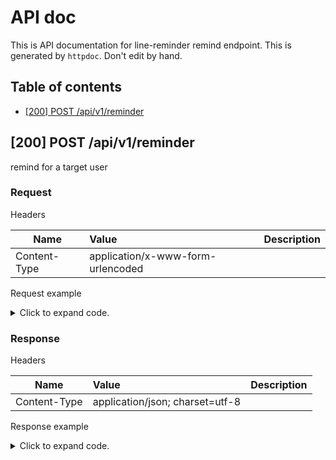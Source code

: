 # API doc

This is API documentation for line-reminder remind endpoint. This is generated by `httpdoc`. Don't edit by hand.

## Table of contents

- [[200] POST /api/v1/reminder](#200-post-apiv1reminder)


## [200] POST /api/v1/reminder

remind for a target user

### Request



Headers

| Name  | Value  | Description |
| ----- | :----- | :--------- |
| Content-Type | application/x-www-form-urlencoded |  |





Request example

<details>
<summary>Click to expand code.</summary>

```javascript
id=xxxxxxxxxxxxxxxxxxxxx
```

</details>


### Response

Headers

| Name  | Value  | Description |
| ----- | :----- | :--------- |
| Content-Type | application/json; charset=utf-8 |  |





Response example

<details>
<summary>Click to expand code.</summary>

```javascript
null
```

</details>



